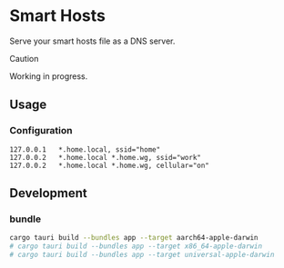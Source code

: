 # Smart Hosts

Serve your smart hosts file as a DNS server.

> [!CAUTION]
> Working in progress.

## Usage

### Configuration

```plain
127.0.0.1   *.home.local, ssid="home"
127.0.0.2   *.home.local *.home.wg, ssid="work"
127.0.0.2   *.home.local *.home.wg, cellular="on"
```

## Development

### bundle

```bash
cargo tauri build --bundles app --target aarch64-apple-darwin
# cargo tauri build --bundles app --target x86_64-apple-darwin
# cargo tauri build --bundles app --target universal-apple-darwin
```
